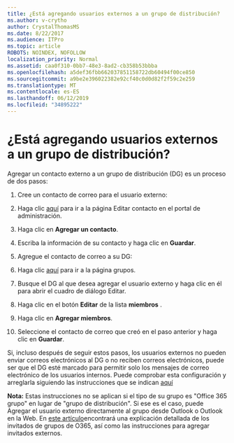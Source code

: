 ```yaml
---
title: ¿Está agregando usuarios externos a un grupo de distribución?
ms.author: v-crytho
author: CrystalThomasMS
ms.date: 8/22/2017
ms.audience: ITPro
ms.topic: article
ROBOTS: NOINDEX, NOFOLLOW
localization_priority: Normal
ms.assetid: caa0f310-0bb7-48e3-8ad2-cb358b53bbba
ms.openlocfilehash: a5def36fbb662037851158722db60494f00ce850
ms.sourcegitcommit: a9be2e396022382e92cf40c0d0d82f2f59c2e259
ms.translationtype: MT
ms.contentlocale: es-ES
ms.lasthandoff: 06/12/2019
ms.locfileid: "34895222"
---
```

# <a name="adding-external-users-to-a-distribution-group"></a>¿Está agregando usuarios externos a un grupo de distribución?

Agregar un contacto externo a un grupo de distribución (DG) es un proceso de dos pasos:
  
1. Cree un contacto de correo para el usuario externo:
    
1. Haga clic [aquí](https://admin.microsoft.com/adminportal/home#/Contact) para ir a la página Editar contacto en el portal de administración. 
    
2. Haga clic en **Agregar un contacto**.
    
3. Escriba la información de su contacto y haga clic en **Guardar**.
    
2. Agregue el contacto de correo a su DG:
    
1. Haga clic [aquí](https://admin.microsoft.com/adminportal/home#/groups) para ir a la página grupos. 
    
2. Busque el DG al que desea agregar el usuario externo y haga clic en él para abrir el cuadro de diálogo Editar.
    
3. Haga clic en el botón **Editar** de la lista **miembros** . 
    
4. Haga clic en **Agregar miembros**.
    
5. Seleccione el contacto de correo que creó en el paso anterior y haga clic en **Guardar**.
    
Si, incluso después de seguir estos pasos, los usuarios externos no pueden enviar correos electrónicos al DG o no reciben correos electrónicos, puede ser que el DG esté marcado para permitir solo los mensajes de correo electrónico de los usuarios internos. Puede comprobar esta configuración y arreglarla siguiendo las instrucciones que se indican [aquí](https://support.office.com/article/Fix-email-delivery-issues-for-error-code-5-7-133-in-Office-365-991abc19-7756-438f-abcb-39f69b80f284.aspx)
  
 **Nota:** Estas instrucciones no se aplican si el tipo de su grupo es "Office 365 grupo" en lugar de "grupo de distribución". Si ese es el caso, puede Agregar el usuario externo directamente al grupo desde Outlook o Outlook en la Web. En [este artículo](https://support.office.com/article/Guest-access-in-Office-365-Groups-bfc7a840-868f-4fd6-a390-f347bf51aff6.aspx)encontrará una explicación detallada de los invitados de grupos de O365, así como las instrucciones para agregar invitados externos.
  